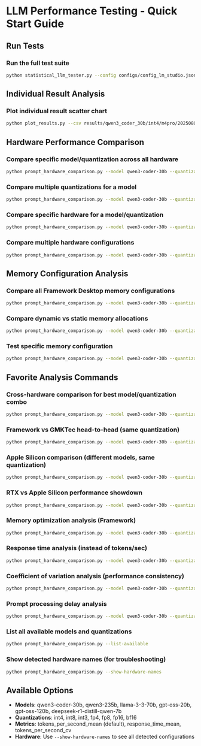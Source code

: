 # LLM Performance Testing - Quick Start Guide

## Run Tests

### Run the full test suite
```bash
python statistical_llm_tester.py --config configs/config_lm_studio.json
```

## Individual Result Analysis

### Plot individual result scatter chart
```bash
python plot_results.py --csv results/qwen3_coder_30b/int4/m4pro/20250801_115217__qwen3_coder_30b__q4_k_m__mlx__lmstudio__sta_64gb__m4pro__detailed.csv --chart scatter
```

## Hardware Performance Comparison

### Compare specific model/quantization across all hardware
```bash
python prompt_hardware_comparison.py --model qwen3-coder-30b --quantization int4
```

### Compare multiple quantizations for a model
```bash
python prompt_hardware_comparison.py --model qwen3-coder-30b --quantization bf16 fp16 int4
```

### Compare specific hardware for a model/quantization
```bash
python prompt_hardware_comparison.py --model qwen3-coder-30b --quantization int4 --hardware "Apple MacBook Pro M4 Pro"
```

### Compare multiple hardware configurations
```bash
python prompt_hardware_comparison.py --model qwen3-coder-30b --quantization int4 --hardware "Apple MacBook Pro M4 Pro" "GMKTec EVO X2" "Framework Desktop"
```

## Memory Configuration Analysis

### Compare all Framework Desktop memory configurations
```bash
python prompt_hardware_comparison.py --model qwen3-coder-30b --quantization int8 --hardware "Framework Desktop"
```

### Compare dynamic vs static memory allocations
```bash
python prompt_hardware_comparison.py --model qwen3-coder-30b --quantization int8 --hardware 'Framework Desktop (Dynamic 0.5GB)' 'Framework Desktop (96GB)'
```

### Test specific memory configuration
```bash
python prompt_hardware_comparison.py --model qwen3-coder-30b --quantization int8 --hardware 'Framework Desktop (Dynamic 0.5GB)'
```

## Favorite Analysis Commands

### Cross-hardware comparison for best model/quantization combo
```bash
python prompt_hardware_comparison.py --model qwen3-coder-30b --quantization int4
```

### Framework vs GMKTec head-to-head (same quantization)
```bash
python prompt_hardware_comparison.py --model qwen3-coder-30b --quantization int8 --hardware "Framework Desktop" "GMKTec EVO X2"
```

### Apple Silicon comparison (different models, same quantization)
```bash
python prompt_hardware_comparison.py --model qwen3-coder-30b --quantization int4 --hardware "Apple MacBook Pro M4 Pro" "Apple MacBook Pro M4 Max" "Apple Mac Studio M3 Ultra"
```

### RTX vs Apple Silicon performance showdown
```bash
python prompt_hardware_comparison.py --model qwen3-coder-30b --quantization int4 --hardware "NVIDIA RTX 5090 + RTX 5060 Ti Desktop" "Apple MacBook Pro M4 Max"
```

### Memory optimization analysis (Framework)
```bash
python prompt_hardware_comparison.py --model qwen3-coder-30b --quantization int8 --hardware 'Framework Desktop (8GB)' 'Framework Desktop (32GB)' 'Framework Desktop (96GB)' 'Framework Desktop (Dynamic 0.5GB)'
```

### Response time analysis (instead of tokens/sec)
```bash
python prompt_hardware_comparison.py --model qwen3-coder-30b --quantization int4 --metric response_time_mean
```

### Coefficient of variation analysis (performance consistency)
```bash
python prompt_hardware_comparison.py --model qwen3-coder-30b --quantization int4 --metric tokens_per_second_cv
```

### Prompt processing delay analysis
```bash
python prompt_hardware_comparison.py --model qwen3-coder-30b --quantization int4 --delay-chart
```

### List all available models and quantizations
```bash
python prompt_hardware_comparison.py --list-available
```

### Show detected hardware names (for troubleshooting)
```bash
python prompt_hardware_comparison.py --show-hardware-names
```

## Available Options

- **Models**: qwen3-coder-30b, qwen3-235b, llama-3-3-70b, gpt-oss-20b, gpt-oss-120b, deepseek-r1-distill-qwen-7b
- **Quantizations**: int4, int8, int3, fp4, fp8, fp16, bf16
- **Metrics**: tokens_per_second_mean (default), response_time_mean, tokens_per_second_cv
- **Hardware**: Use `--show-hardware-names` to see all detected configurations


